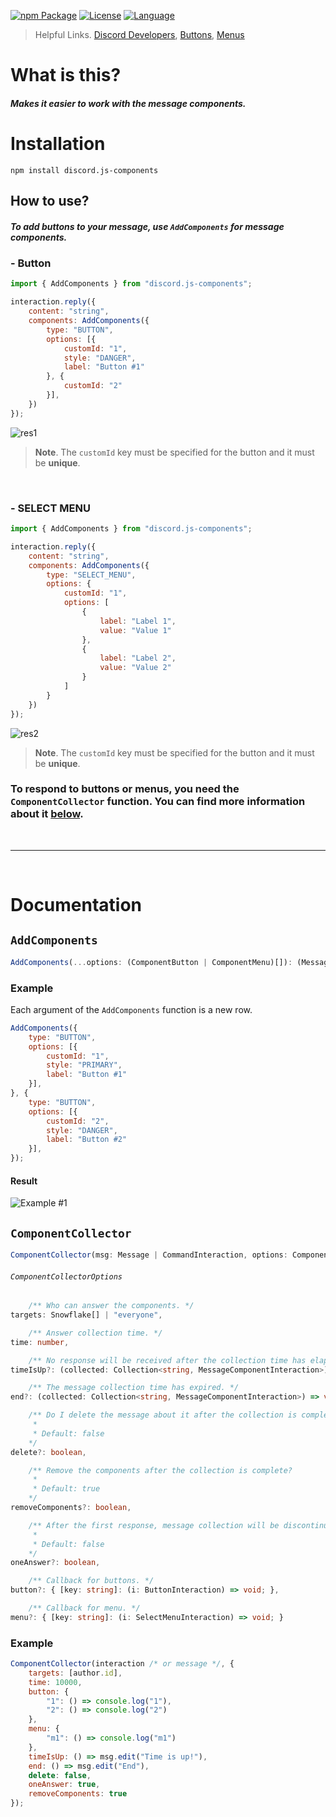 [![npm Package](https://img.shields.io/badge/npm-v1.0.2-blue?style=for-the-badge&logo=appveyor)](https://www.npmjs.org/package/discord.js-components) [![License](https://img.shields.io/badge/license-ISC-green?style=for-the-badge&logo=appveyor)](https://github.com/Inadequado4192/discord.js-components/blob/master/LICENSE) [![Language](https://img.shields.io/badge/Language-JS_%2FTS-yellowgreen?style=for-the-badge&logo=appveyor)](https://www.npmjs.com/package/discord.js-components)

> Helpful Links.
> [Discord Developers](https://discord.com/developers/docs/interactions/message-components), [Buttons](https://discordjs.guide/interactions/buttons.html#component-collectors), [Menus](https://discordjs.guide/interactions/select-menus.html#component-collectors)

# What is this?

##### Makes it easier to work with the message components.

# Installation

`npm install discord.js-components`

## How to use?

##### To add buttons to your message, use `AddComponents` for message components.
### - Button
```js
import { AddComponents } from "discord.js-components";

interaction.reply({
    content: "string",
    components: AddComponents({
        type: "BUTTON",
        options: [{
            customId: "1",
            style: "DANGER",
            label: "Button #1"
        }, {
            customId: "2"
        }],
    })
});
```
![res1](https://cdn.discordapp.com/attachments/543096648046346241/875357571135971328/unknown.png)
> **Note**.
> The `customId` key must be specified for the button and it must be **unique**.

&ensp;
### - SELECT MENU
```js
import { AddComponents } from "discord.js-components";

interaction.reply({
    content: "string",
    components: AddComponents({
        type: "SELECT_MENU",
        options: {
            customId: "1",
            options: [
                {
                    label: "Label 1",
                    value: "Value 1"
                },
                {
                    label: "Label 2",
                    value: "Value 2"
                }
            ]
        }
    })
});
```
![res2](https://cdn.discordapp.com/attachments/543096648046346241/875358038545010708/unknown.png)
> **Note**.
> The `customId` key must be specified for the button and it must be **unique**.

### To respond to buttons or menus, you need the `ComponentCollector` function. You can find more information about it [below](#componentcollector).

&ensp;

---

&ensp;

# Documentation
## `AddComponents`
```ts
AddComponents(...options: (ComponentButton | ComponentMenu)[]): (MessageActionRow | MessageActionRowOptions)[];
```

### Example
Each argument of the `AddComponents` function is a new row.
```js
AddComponents({
    type: "BUTTON",
    options: [{
        customId: "1",
        style: "PRIMARY",
        label: "Button #1"
    }],
}, {
    type: "BUTTON",
    options: [{
        customId: "2",
        style: "DANGER",
        label: "Button #2"
    }],
});
```
#### Result
![Example #1](https://cdn.discordapp.com/attachments/543096648046346241/875353189094936576/unknown.png)

## `ComponentCollector`
```ts
ComponentCollector(msg: Message | CommandInteraction, options: ComponentCollectorOptions): Promise<void>
```
###### `ComponentCollectorOptions`
```ts
    /** Who can answer the components. */
targets: Snowflake[] | "everyone",

    /** Answer collection time. */
time: number,

    /** No response will be received after the collection time has elapsed. ("end" will still be called). */
timeIsUp?: (collected: Collection<string, MessageComponentInteraction>) => void,

    /** The message collection time has expired. */
end?: (collected: Collection<string, MessageComponentInteraction>) => void,

    /** Do I delete the message about it after the collection is complete?
     * 
     * Default: false
    */
delete?: boolean,

    /** Remove the components after the collection is complete?
     * 
     * Default: true
    */
removeComponents?: boolean,

    /** After the first response, message collection will be discontinued.
     * 
     * Default: false
    */
oneAnswer?: boolean,

    /** Callback for buttons. */
button?: { [key: string]: (i: ButtonInteraction) => void; },

    /** Callback for menu. */
menu?: { [key: string]: (i: SelectMenuInteraction) => void; }
```
### Example
```js
ComponentCollector(interaction /* or message */, {
    targets: [author.id],
    time: 10000,
    button: {
        "1": () => console.log("1"),
        "2": () => console.log("2")
    },
    menu: {
        "m1": () => console.log("m1")
    },
    timeIsUp: () => msg.edit("Time is up!"),
    end: () => msg.edit("End"),
    delete: false,
    oneAnswer: true,
    removeComponents: true
});
```
